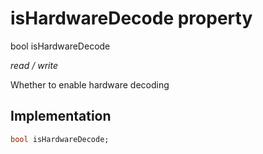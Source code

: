 


# isHardwareDecode property







bool isHardwareDecode
  
_<span class="feature">read / write</span>_



<p>Whether to enable hardware decoding</p>



## Implementation

```dart
bool isHardwareDecode;
```







